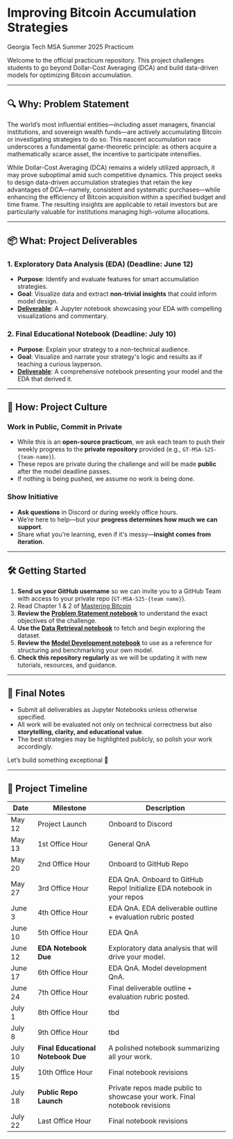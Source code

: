 # Improving Bitcoin Accumulation Strategies  
Georgia Tech MSA Summer 2025 Practicum

Welcome to the official practicum repository. This project challenges students to go beyond Dollar-Cost Averaging (DCA) and build data-driven models for optimizing Bitcoin accumulation.

---

## 🔍 Why: Problem Statement

The world’s most influential entities—including asset managers, financial institutions, and sovereign wealth funds—are actively accumulating Bitcoin or investigating strategies to do so. This nascent accumulation race underscores a fundamental game-theoretic principle: as others acquire a mathematically scarce asset, the incentive to participate intensifies.

While Dollar-Cost Averaging (DCA) remains a widely utilized approach, it may prove suboptimal amid such competitive dynamics. This project seeks to design data-driven accumulation strategies that retain the key advantages of DCA—namely, consistent and systematic purchases—while enhancing the efficiency of Bitcoin acquisition within a specified budget and time frame. The resulting insights are applicable to retail investors but are particularly valuable for institutions managing high-volume allocations. 

---

## 📦 What: Project Deliverables

### 1. Exploratory Data Analysis (EDA) (Deadline: **June 12**)
- **Purpose**: Identify and evaluate features for smart accumulation strategies.
- **Goal**: Visualize data and extract **non-trivial insights** that could inform model design.
- [**Deliverable**](https://github.com/TrilemmaFoundation/GT-MSA-S25/blob/main/EDA%20Outline.ipynb): A Jupyter notebook showcasing your EDA with compelling visualizations and commentary.

### 2. Final Educational Notebook (Deadline: **July 10**)
- **Purpose**: Explain your strategy to a non-technical audience.
- **Goal**: Visualize and narrate your strategy's logic and results as if teaching a curious layperson.
- [**Deliverable**](https://github.com/TrilemmaFoundation/GT-MSA-S25/blob/main/Final%20Educational%20Notebook%20Outline.ipynb): A comprehensive notebook presenting your model and the EDA that derived it. 

---

## 🚀 How: Project Culture

### Work in Public, Commit in Private
- While this is an **open-source practicum**, we ask each team to push their weekly progress to the **private repository** provided (e.g., `GT-MSA-S25-{team-name}`).
- These repos are private during the challenge and will be made **public** after the model deadline passes.
- If nothing is being pushed, we assume no work is being done.

### Show Initiative
- **Ask questions** in Discord or during weekly office hours.
- We’re here to help—but your **progress determines how much we can support**.
- Share what you're learning, even if it's messy—**insight comes from iteration**.

---

## 🛠️ Getting Started

1. **Send us your GitHub username** so we can invite you to a GitHub Team with access to your private repo (`GT-MSA-S25-{team name}`).
2. Read Chapter 1 & 2 of [Mastering Bitcoin](https://github.com/bitcoinbook/bitcoinbook)
3. **Review the [Problem Statement notebook](https://github.com/TrilemmaFoundation/GT-MSA-S25/blob/main/1.%20Problem%20Statement.ipynb)** to understand the exact objectives of the challenge.
4. **Use the [Data Retrieval notebook](https://github.com/TrilemmaFoundation/GT-MSA-S25/blob/main/2.%20Data%20Retrieval.ipynb)** to fetch and begin exploring the dataset.
5. **Review the [Model Development notebook](https://github.com/TrilemmaFoundation/GT-MSA-S25/blob/main/3.%20Model%20Development%20Template.ipynb)** to use as a reference for structuring and benchmarking your own model.
6. **Check this repository regularly** as we will be updating it with new tutorials, resources, and guidance.

---

## 📣 Final Notes

- Submit all deliverables as Jupyter Notebooks unless otherwise specified.
- All work will be evaluated not only on technical correctness but also **storytelling, clarity, and educational value**.
- The best strategies may be highlighted publicly, so polish your work accordingly.

Let’s build something exceptional 🚀  

---

## 📅 Project Timeline

| Date       | Milestone                    | Description                                      |
|------------|------------------------------|--------------------------------------------------|
| May 12     | Project Launch               | Onboard to Discord |
| May 13     | 1st Office Hour              | General QnA |
| May 20     | 2nd Office Hour              | Onboard to GitHub Repo        |
| May 27     | 3rd Office Hour              | EDA QnA. Onboard to GitHub Repo! Initialize EDA notebook in your repos |
| June 3     | 4th Office Hour              | EDA QnA. EDA deliverable outline + evaluation rubric posted |
| June 10    | 5th Office Hour              | EDA QnA |
| June 12    | **EDA Notebook Due**         | Exploratory data analysis that will drive your model. |
| June 17    | 6th Office Hour              | EDA QnA. Model development QnA. |
| June 24    | 7th Office Hour              | Final deliverable outline + evaluation rubric posted. |
| July 1     | 8th Office Hour              | tbd |
| July 8     | 9th Office Hour              | tbd |
| July 10    | **Final Educational Notebook Due** | A polished notebook summarizing all your work. |
| July 15    | 10th Office Hour             | Final notebook revisions |
| July 18    | **Public Repo Launch**       | Private repos made public to showcase your work. Final notebook revisions |
| July 22    | Last Office Hour             | Final notebook revisions |
